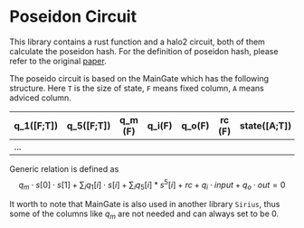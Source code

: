 # Poseidon Circuit

This library contains a rust function and a halo2 circuit, both of them calculate the poseidon hash. For the definition of poseidon hash, please refer to the original [paper](https://eprint.iacr.org/2019/458.pdf). 

The poseido circuit is based on the MainGate which has the following structure. Here `T` is the size of state, `F` means fixed column, `A` means adviced column.

| q_1([F;T])    | q_5([F;T])    |  q_m (F)   | q_i(F)    | q_o(F)    |  rc (F)   | state([A;T]) | input (A) | out (A) |
| --- | --- | --- | --- | --- | --- | ------------- | --------- | ------- |
| ...    |     |     |     |     |     |           |       |   ...  |

Generic relation is defined as
$$q_m\cdot s[0]\cdot s[1] + \sum_i q_1[i]\cdot s[i] + \sum_i q_5[i]*s^5[i] + rc + q_i\cdot input + q_o\cdot out=0$$

It worth to note that MainGate is also used in another library `Sirius`, thus some of the columns like $q_m$ are not needed and can always set to be $0$.


